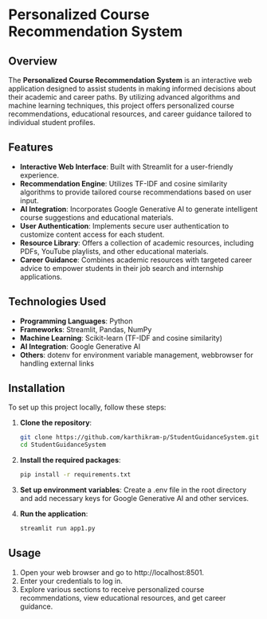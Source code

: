 # Personalized Course Recommendation System

## Overview
The **Personalized Course Recommendation System** is an interactive web application designed to assist students in making informed decisions about their academic and career paths. By utilizing advanced algorithms and machine learning techniques, this project offers personalized course recommendations, educational resources, and career guidance tailored to individual student profiles.

## Features
- **Interactive Web Interface**: Built with Streamlit for a user-friendly experience.
- **Recommendation Engine**: Utilizes TF-IDF and cosine similarity algorithms to provide tailored course recommendations based on user input.
- **AI Integration**: Incorporates Google Generative AI to generate intelligent course suggestions and educational materials.
- **User Authentication**: Implements secure user authentication to customize content access for each student.
- **Resource Library**: Offers a collection of academic resources, including PDFs, YouTube playlists, and other educational materials.
- **Career Guidance**: Combines academic resources with targeted career advice to empower students in their job search and internship applications.

## Technologies Used
- **Programming Languages**: Python
- **Frameworks**: Streamlit, Pandas, NumPy
- **Machine Learning**: Scikit-learn (TF-IDF and cosine similarity)
- **AI Integration**: Google Generative AI
- **Others**: dotenv for environment variable management, webbrowser for handling external links

## Installation
To set up this project locally, follow these steps:

1. **Clone the repository**:
   ```bash
   git clone https://github.com/karthikram-p/StudentGuidanceSystem.git
   cd StudentGuidanceSystem
   
2. **Install the required packages**:
   ```bash
   pip install -r requirements.txt

3. **Set up environment variables**: Create a .env file in the root directory and add necessary keys for Google Generative AI and other services.

4. **Run the application**:
   ```bash
   streamlit run app1.py

   
## Usage
 1. Open your web browser and go to http://localhost:8501.
 2. Enter your credentials to log in.
 3. Explore various sections to receive personalized course recommendations, view educational resources, and get career guidance.
